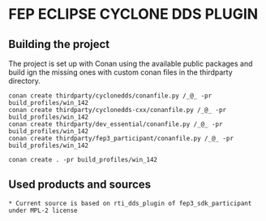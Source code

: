 # FEP ECLIPSE CYCLONE DDS PLUGIN


## Building the project

The project is set up with Conan using the available public packages and build ign the missing ones
with custom conan files in the thirdparty directory.

    conan create thirdparty/cyclonedds/conanfile.py /_@_ -pr build_profiles/win_142
    conan create thirdparty/cyclonedds-cxx/conanfile.py /_@_ -pr build_profiles/win_142
    conan create thirdparty/dev_essential/conanfile.py /_@_ -pr build_profiles/win_142
    conan create thirdparty/fep3_participant/conanfile.py /_@_ -pr build_profiles/win_142

    conan create . -pr build_profiles/win_142

## Used products and sources

    * Current source is based on rti_dds_plugin of fep3_sdk_participant under MPL-2 license


